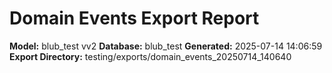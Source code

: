 # Domain Events Export Report

**Model:** blub_test vv2
**Database:** blub_test
**Generated:** 2025-07-14 14:06:59
**Export Directory:** testing/exports/domain_events_20250714_140640
